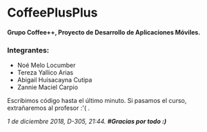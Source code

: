 # CoffeePlusPlus
<h4>Grupo Coffee++, Proyecto de Desarrollo de Aplicaciones Móviles.</h4>
<h3>Integrantes:</h3>
 <ul>
  <li>Noé Melo Locumber</li>
  <li>Tereza Yallico Arias</li>
  <li>Abigail Huisacayna Cutipa</li>
 <li>Zannie Maciel Carpio</li>
</ul> 
<p>Escribimos código hasta el último minuto. Si pasamos el curso, extrañaremos al profesor :'( .</p>

<i>1 de diciembre 2018, D-305, 21:44.</i>
<b><i>#Gracias por todo :)</i></b>
